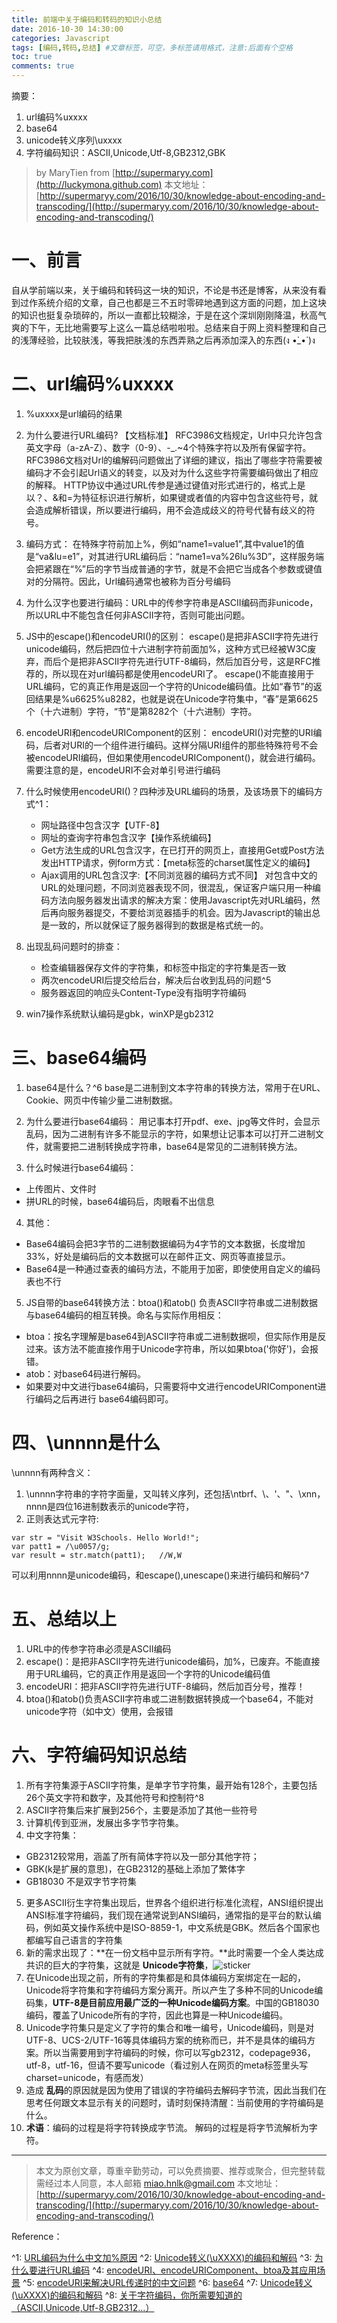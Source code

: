 ```yaml
---
title: 前端中关于编码和转码的知识小总结
date: 2016-10-30 14:30:00
categories: Javascript
tags: [编码,转码,总结] #文章标签，可空，多标签请用格式，注意:后面有个空格
toc: true
comments: true
---
```

摘要：

1. url编码%uxxxx
2. base64
3. unicode转义序列\uxxxx
4. 字符编码知识：ASCII,Unicode,Utf-8,GB2312,GBK

<!-- more -->

> by MaryTien from  [http://supermaryy.com](http://luckymona.github.com)
> 本文地址：[http://supermaryy.com/2016/10/30/knowledge-about-encoding-and-transcoding/](http://supermaryy.com/2016/10/30/knowledge-about-encoding-and-transcoding/)
 
# 一、前言 #
自从学前端以来，关于编码和转码这一块的知识，不论是书还是博客，从来没有看到过作系统介绍的文章，自己也都是三不五时零碎地遇到这方面的问题，加上这块的知识也挺复杂琐碎的，所以一直都比较糊涂，于是在这个深圳刚刚降温，秋高气爽的下午，无比地需要写上这么一篇总结啦啦啦。总结来自于网上资料整理和自己的浅薄经验，比较肤浅，等我把肤浅的东西弄熟之后再添加深入的东西(ง •̀_•́ )ง

# 二、url编码%uxxxx #

1. %uxxxx是url编码的结果

2. 为什么要进行URL编码?
【文档标准】
RFC3986文档规定，Url中只允许包含英文字母（a-zA-Z）、数字（0-9）、-_.~4个特殊字符以及所有保留字符。RFC3986文档对Url的编解码问题做出了详细的建议，指出了哪些字符需要被编码才不会引起Url语义的转变，以及对为什么这些字符需要编码做出了相应的解释。
HTTP协议中通过URL传参是通过键值对形式进行的，格式上是以？、&和=为特征标识进行解析，如果键或者值的内容中包含这些符号，就会造成解析错误，所以要进行编码，用不会造成歧义的符号代替有歧义的符号。

3. 编码方式：
在特殊字符前加上%，例如“name1=value1”,其中value1的值是“va&lu=e1”，对其进行URL编码后：“name1=va%26lu%3D”，这样服务端会把紧跟在“%”后的字节当成普通的字节，就是不会把它当成各个参数或键值对的分隔符。因此，Url编码通常也被称为百分号编码

4. 为什么汉字也要进行编码：URL中的传参字符串是ASCII编码而非unicode，所以URL中不能包含任何非ASCII字符，否则可能出问题。

5. JS中的escape()和encodeURI()的区别：
escape()是把非ASCII字符先进行unicode编码，然后把四位十六进制字符前面加%，这种方式已经被W3C废弃，而后个是把非ASCII字符先进行UTF-8编码，然后加百分号，这是RFC推荐的，所以现在对url编码都是使用encodeURI了。
escape()不能直接用于URL编码，它的真正作用是返回一个字符的Unicode编码值。比如“春节”的返回结果是%u6625%u8282，也就是说在Unicode字符集中，“春”是第6625个（十六进制）字符，“节”是第8282个（十六进制）字符。

6. encodeURI和encodeURIComponent的区别：
encodeURI()对完整的URI编码，后者对URI的一个组件进行编码。这样分隔URI组件的那些特殊符号不会被encodeURI编码，但如果使用encodeURIComponent()，就会进行编码。需要注意的是，encodeURI不会对单引号进行编码

7. 什么时候使用encodeURI()？四种涉及URL编码的场景，及该场景下的编码方式^1：
    - 网址路径中包含汉字【UTF-8】
    - 网址的查询字符串包含汉字【操作系统编码】
    - Get方法生成的URL包含汉字，在已打开的网页上，直接用Get或Post方法发出HTTP请求，例form方式：【meta标签的charset属性定义的编码】
    - Ajax调用的URL包含汉字:【不同浏览器的编码方式不同】
对包含中文的URL的处理问题，不同浏览器表现不同，很混乱，保证客户端只用一种编码方法向服务器发出请求的解决方案：使用Javascript先对URL编码，然后再向服务器提交，不要给浏览器插手的机会。因为Javascript的输出总是一致的，所以就保证了服务器得到的数据是格式统一的。

8. 出现乱码问题时的排查：
    - 检查编辑器保存文件的字符集，和<meta>标签中指定的字符集是否一致
    - 两次encodeURI后提交给后台，解决后台收到乱码的问题^5
    - 服务器返回的响应头Content-Type没有指明字符编码

9. win7操作系统默认编码是gbk，winXP是gb2312

# 三、base64编码 #

1. base64是什么？^6
base是二进制到文本字符串的转换方法，常用于在URL、Cookie、网页中传输少量二进制数据。

2. 为什么要进行base64编码：
用记事本打开pdf、exe、jpg等文件时，会显示乱码，因为二进制有许多不能显示的字符，如果想让记事本可以打开二进制文件，就需要把二进制转换成字符串，base64是常见的二进制转换方法。

3. 什么时候进行base64编码：
 - 上传图片、文件时
 - 拼URL的时候，base64编码后，肉眼看不出信息

4. 其他：
 - Base64编码会把3字节的二进制数据编码为4字节的文本数据，长度增加33%，好处是编码后的文本数据可以在邮件正文、网页等直接显示。
 - Base64是一种通过查表的编码方法，不能用于加密，即使使用自定义的编码表也不行

5. JS自带的base64转换方法：btoa()和atob()
负责ASCII字符串或二进制数据与base64编码的相互转换。命名与实际作用相反：
 - btoa：按名字理解是base64到ASCII字符串或二进制数据呗，但实际作用是反过来。该方法不能直接作用于Unicode字符串，所以如果btoa('你好')，会报错。
 - atob：对base64码进行解码。
 - 如果要对中文进行base64编码，只需要将中文进行encodeURIComponent进行编码之后再进行 base64编码即可。

# 四、\unnnn是什么 #
\unnnn有两种含义：
1. \unnnn字符串的字符字面量，又叫转义序列，还包括\ntbrf、\\、\'、\"、\xnn，nnnn是四位16进制数表示的unicode字符，
2. 正则表达式元字符:
```
var str = "Visit W3Schools. Hello World!";
var patt1 = /\u0057/g;
var result = str.match(patt1);   //W,W
```

可以利用nnnn是unicode编码，和escape(),unescape()来进行编码和解码^7

# 五、总结以上 #

 1. URL中的传参字符串必须是ASCII编码
 2. escape()：是把非ASCII字符先进行unicode编码，加%，已废弃。不能直接用于URL编码，它的真正作用是返回一个字符的Unicode编码值
 3. encodeURI：把非ASCII字符先进行UTF-8编码，然后加百分号，推荐！
 4. btoa()和atob()负责ASCII字符串或二进制数据转换成一个base64，不能对unicode字符（如中文）使用，会报错

# 六、字符编码知识总结 #

1. 所有字符集源于ASCII字符集，是单字节字符集，最开始有128个，主要包括26个英文字符和数字，及其他符号和控制符^8
2. ASCII字符集后来扩展到256个，主要是添加了其他一些符号
3. 计算机传到亚洲，发展出多字节字符集。
4. 中文字符集：

 - GB2312较常用，涵盖了所有简体字符以及一部分其他字符；
 - GBK(k是扩展的意思)，在GB2312的基础上添加了繁体字
 - GB18030 不是双字节字符集

5. 更多ASCII衍生字符集出现后，世界各个组织进行标准化流程，ANSI组织提出ANSI标准字符编码，我们现在通常说到ANSI编码，通常指的是平台的默认编码，例如英文操作系统中是ISO-8859-1，中文系统是GBK。然后各个国家也都编写自己语言的字符集
6. 新的需求出现了：**在一份文档中显示所有字符。**此时需要一个全人类达成共识的巨大的字符集，这就是 **Unicode字符集**，![sticker](http://o798x2hdw.bkt.clouddn.com/stickers/11.jpeg?imageView2/1/w/100/h/100/q/100)
7. 在Unicode出现之前，所有的字符集都是和具体编码方案绑定在一起的，Unicode将字符集和字符编码方案分离开。所以产生了多种不同的Unicode编码集，**UTF-8是目前应用最广泛的一种Unicode编码方案**。中国的GB18030编码，覆盖了Unicode所有的字符，因此也算是一种Unicode编码。
8. Unicode字符集只是定义了字符的集合和唯一编号，Unicode编码，则是对UTF-8、UCS-2/UTF-16等具体编码方案的统称而已，并不是具体的编码方案。所以当需要用到字符编码的时候，你可以写gb2312，codepage936，utf-8，utf-16，但请不要写unicode（看过别人在网页的meta标签里头写charset=unicode，有感而发）
9. 造成 **乱码**的原因就是因为使用了错误的字符编码去解码字节流，因此当我们在思考任何跟文本显示有关的问题时，请时刻保持清醒：当前使用的字符编码是什么。
10. **术语**：编码的过程是将字符转换成字节流。 解码的过程是将字节流解析为字符。


---
> 本文为原创文章，尊重辛勤劳动，可以免费摘要、推荐或聚合，但完整转载需经过本人同意，本人邮箱 miao.hnlk@gmail.com
> 本文地址：[http://supermaryy.com/2016/10/30/knowledge-about-encoding-and-transcoding/](http://supermaryy.com/2016/10/30/knowledge-about-encoding-and-transcoding/)

Reference：

^1: [URL编码为什么中文加%原因](http://fengqing888.blog.163.com/blog/static/330114162013101522549676/)
^2: [Unicode转义(\uXXXX)的编码和解码](http://blog.csdn.net/java2009cgh/article/details/11214081)
^3: [为什么要进行URL编码](http://www.cnblogs.com/jerrysion/p/5522673.html)
^4: [encodeURI、encodeURIComponent、btoa及其应用场景](http://www.cnblogs.com/shytong/p/5102256.html)
^5: [encodeURI来解决URL传递时的中文问题](http://www.cnblogs.com/jx270/p/4829589.html)
^6: [base64](http://www.liaoxuefeng.com/wiki/001374738125095c955c1e6d8bb493182103fac9270762a000/001399413803339f4bbda5c01fc479cbea98b1387390748000)
^7: [Unicode转义(\uXXXX)的编码和解码](http://netwjx.github.io/blog/2012/07/07/encode-and-decode-unicode-escape-string/)
^8: [关于字符编码，你所需要知道的（ASCII,Unicode,Utf-8,GB2312…）](http://www.imkevinyang.com/2010/06/%E5%85%B3%E4%BA%8E%E5%AD%97%E7%AC%A6%E7%BC%96%E7%A0%81%EF%BC%8C%E4%BD%A0%E6%89%80%E9%9C%80%E8%A6%81%E7%9F%A5%E9%81%93%E7%9A%84.html)





